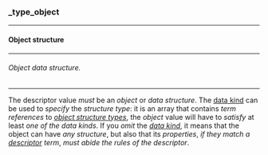 ### _type_object



------
#### Object structure



------
###### Object data structure.



------
The descriptor value *must* be an *object* or *data structure*. The [data kind](_kind.md) can be used to *specify* the *structure type*: it is an array that contains *term references* to *[object structure types](_term_object.md)*, the *object* value will have to *satisfy* at least *one of the data kinds*. If you *omit* the *[data kind](_kind.md)*, it means that the object can have *any structure*, but also that its *properties*, *if they match a [descriptor](_term_descriptor.md) term*, *must abide the rules of the descriptor*.